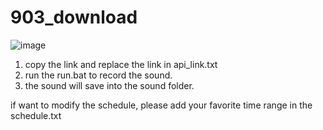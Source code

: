 # 903_download


![image](https://github.com/user-attachments/assets/4c946ca2-79f7-49aa-969c-9e749ea46b1c)


1. copy the link and replace the link in api_link.txt
1. run the run.bat to record the sound.
2. the sound will save into the sound folder.

if want to modify the schedule, please add your favorite time range in the schedule.txt
